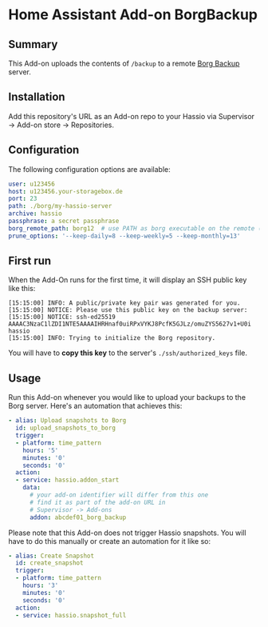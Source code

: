 # Home Assistant Add-on BorgBackup

## Summary

This Add-on uploads the contents of `/backup` to a remote [Borg Backup](https://www.borgbackup.org/) server.

## Installation

Add this repository's URL as an Add-on repo to your Hassio via Supervisor → Add-on store → Repositories.

## Configuration

The following configuration options are available:

```yaml
user: u123456
host: u123456.your-storagebox.de
port: 23
path: ./borg/my-hassio-server
archive: hassio
passphrase: a secret passphrase
borg_remote_path: borg12  # use PATH as borg executable on the remote (default: “borg”)
prune_options: '--keep-daily=8 --keep-weekly=5 --keep-monthly=13'
```

## First run

When the Add-On runs for the first time, it will display an SSH public key like this:

```
[15:15:00] INFO: A public/private key pair was generated for you.
[15:15:00] NOTICE: Please use this public key on the backup server:
[15:15:00] NOTICE: ssh-ed25519 AAAAC3NzaC1lZDI1NTE5AAAAIHRHnaf0uiRPxVYKJ8PcfK5GJLz/omuZYS5627v1+U0i hassio
[15:15:00] INFO: Trying to initialize the Borg repository.
```

You will have to **copy this key** to the server's `./ssh/authorized_keys` file.


## Usage

Run this Add-on whenever you would like to upload your backups to the Borg server. Here's an automation that achieves this:

```yaml
- alias: Upload snapshots to Borg
  id: upload_snapshots_to_borg
  trigger:
  - platform: time_pattern
    hours: '5'
    minutes: '0'
    seconds: '0'
  action:
  - service: hassio.addon_start
    data:
      # your add-on identifier will differ from this one
      # find it as part of the add-on URL in
      # Supervisor -> Add-ons
      addon: abcdef01_borg_backup
```

Please note that this Add-on does not trigger Hassio snapshots. You will have to do this manually or create an automation for it like so:

```yaml
- alias: Create Snapshot
  id: create_snapshot
  trigger:
  - platform: time_pattern
    hours: '3'
    minutes: '0'
    seconds: '0'
  action:
  - service: hassio.snapshot_full
```
